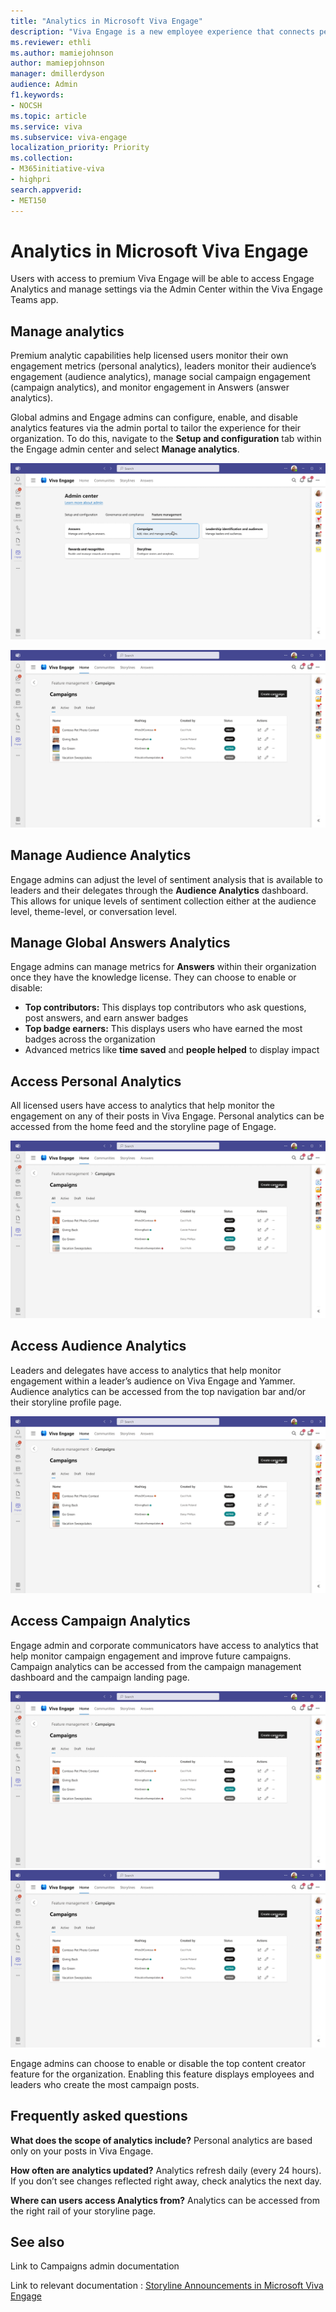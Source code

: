```yaml
---
title: "Analytics in Microsoft Viva Engage"
description: "Viva Engage is a new employee experience that connects people across the company—wherever and whenever they work—so that everyone is included and engaged."
ms.reviewer: ethli
ms.author: mamiejohnson
author: mamiepjohnson
manager: dmillerdyson
audience: Admin
f1.keywords:
- NOCSH
ms.topic: article
ms.service: viva
ms.subservice: viva-engage
localization_priority: Priority
ms.collection:  
- M365initiative-viva
- highpri
search.appverid:
- MET150
---
```



# Analytics in Microsoft Viva Engage

Users with access to premium Viva Engage will be able to access Engage Analytics and manage settings via the Admin Center within the Viva Engage Teams app.   

## Manage analytics  

Premium analytic capabilities help licensed users monitor their own engagement metrics (personal analytics), leaders monitor their audience’s engagement (audience analytics), manage social campaign engagement (campaign analytics), and monitor engagement in Answers (answer analytics).  


Global admins and Engage admins can configure, enable, and disable analytics features via the admin portal to tailor the experience for their organization. To do this, navigate to the **Setup and configuration** tab within the Engage admin center and select **Manage analytics**.   

![Multiple views of Analytics UI](/Viva/media/engage/campaigns/create-campaign-admin-portal.png)

![NEEDS update](/Viva/media/engage/campaigns/create-campaign-button.png)

## Manage Audience Analytics  

Engage admins can adjust the level of sentiment analysis that is available to leaders and their delegates through the **Audience Analytics** dashboard. This allows for unique levels of sentiment collection either at the audience level, theme-level, or conversation level.  

## Manage Global Answers Analytics 
 
Engage admins can manage metrics for **Answers** within their organization once they have the knowledge license. They can choose to enable or disable:

- **Top contributors:** This displays top contributors who ask questions, post answers, and earn answer badges
- **Top badge earners:** This displays users who have earned the most badges across the organization  
- Advanced metrics like **time saved** and **people helped** to display impact  

## Access Personal Analytics  

All licensed users have access to analytics that help monitor the engagement on any of their posts in Viva Engage. Personal analytics can be accessed from the home feed and the storyline page of Engage.   

![NEEDS update](/Viva/media/engage/campaigns/create-campaign-button.png)
 

## Access Audience Analytics  

Leaders and delegates have access to analytics that help monitor engagement within a leader’s audience on Viva Engage and Yammer. Audience analytics can be accessed from the top navigation bar and/or their storyline profile page.  

![NEEDS update](/Viva/media/engage/campaigns/create-campaign-button.png)


## Access Campaign Analytics  

Engage admin and corporate communicators have access to analytics that help monitor campaign engagement and improve future campaigns. Campaign analytics can be accessed from the campaign management dashboard and the campaign landing page.

![NEEDS update](/Viva/media/engage/campaigns/create-campaign-button.png)
![NEEDS update](/Viva/media/engage/campaigns/create-campaign-button.png)

Engage admins can choose to enable or disable the top content creator feature for the organization. Enabling this feature displays employees and leaders who create the most campaign posts.  

## Frequently asked questions 

**What does the scope of analytics include?** Personal analytics are based only on your posts in Viva Engage. 

**How often are analytics updated?** Analytics refresh daily (every 24 hours). If you don’t see changes reflected right away, check analytics the next day. 

**Where can users access Analytics from?** Analytics can be accessed from the right rail of your storyline page.

## See also 
Link to Campaigns admin documentation 

Link to relevant documentation : [Storyline Announcements in Microsoft Viva Engage](https://support.microsoft.com/en-us/topic/getting-started-with-microsoft-viva-engage-729f9fce-3aa6-4478-888c-a1543918c284)
<!-- 
[Yammer administration documentation](/yammer/)

[Yammer adoption center](https://adoption.microsoft.com/yammer/)

[Yammer help & learning](https://support.microsoft.com/yammer)

>